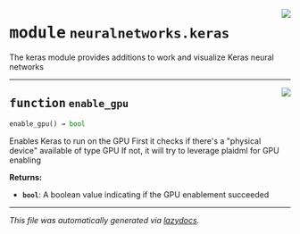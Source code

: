 <!-- markdownlint-disable -->

<a href="../../arcus/ml/neuralnetworks/keras.py#L0"><img align="right" style="float:right;" src="https://img.shields.io/badge/-source-cccccc?style=flat-square"></a>

# <kbd>module</kbd> `neuralnetworks.keras`
The keras module provides additions to work and visualize Keras neural networks 


---

<a href="../../arcus/ml/neuralnetworks/keras.py#L12"><img align="right" style="float:right;" src="https://img.shields.io/badge/-source-cccccc?style=flat-square"></a>

## <kbd>function</kbd> `enable_gpu`

```python
enable_gpu() → bool
```

Enables Keras to run on the GPU First it checks if there's a "physical device" available of type GPU If not, it will try to leverage plaidml for GPU enabling 



**Returns:**
 
 - <b>`bool`</b>:  A boolean value indicating if the GPU enablement succeeded 




---

_This file was automatically generated via [lazydocs](https://github.com/ml-tooling/lazydocs)._
